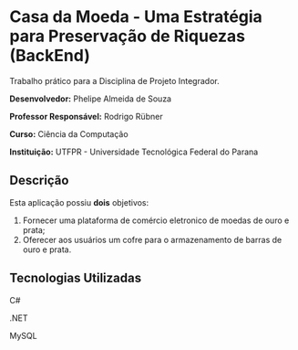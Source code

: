 # Casa da Moeda - Uma Estratégia para Preservação de Riquezas (BackEnd)

Trabalho prático para a Disciplina de Projeto Integrador.

**Desenvolvedor:** Phelipe Almeida de Souza

**Professor Responsável:** Rodrigo Rübner 

**Curso:** Ciência da Computação

**Instituição:** UTFPR - Universidade Tecnológica Federal do Parana

## Descrição

Esta aplicação possiu **dois** objetivos:

1) Fornecer uma plataforma de comércio eletronico de moedas de ouro e prata;
2) Oferecer aos usuários um cofre para o armazenamento de barras de ouro e prata.


## Tecnologias Utilizadas
C# 

.NET 

MySQL
